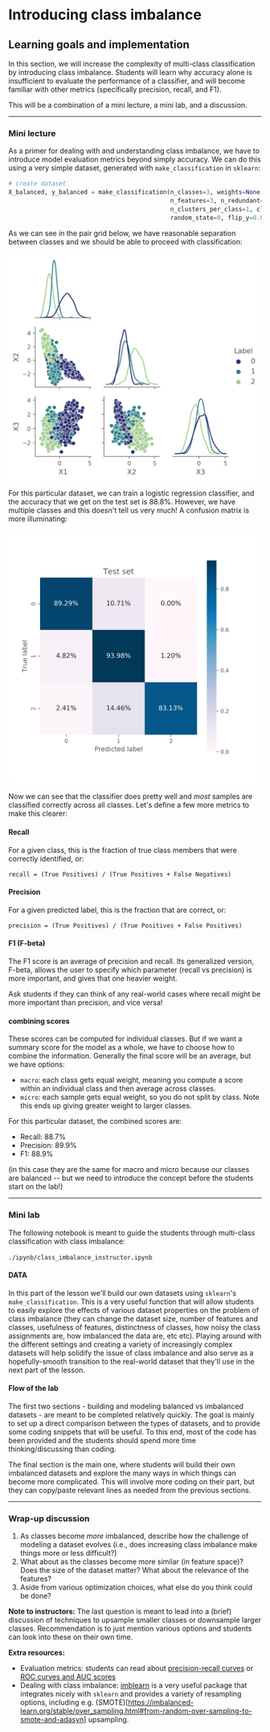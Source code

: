 # Introducing class imbalance

## Learning goals and implementation
In this section, we will increase the complexity of multi-class classification by introducing class imbalance. 
Students will learn why accuracy alone is insufficient to evaluate the performance of a classifier, and will become familiar with
other metrics (specifically precision, recall, and F1). 

This will be a combination of a mini lecture, a mini lab, and a discussion.

---

### Mini lecture

As a primer for dealing with and understanding class imbalance, we have to introduce model evaluation metrics beyond simply accuracy. We can do this using a very simple dataset, generated with `make_classification` in `sklearn`:
```python
# create dataset
X_balanced, y_balanced = make_classification(n_classes=3, weights=None, n_samples=1000, 
                                             n_features=3, n_redundant=0, n_informative=3,
                                             n_clusters_per_class=1, class_sep=2, 
                                             random_state=0, flip_y=0.01, hypercube=False)
```

As we can see in the pair grid below, we have reasonable separation between classes and we should be able to proceed with classification:

![Class distribution](classes_pairgrid.png)

For this particular dataset, we can train a logistic regression classifier, and the accuracy that we get on the test set is 88.8%. However, we have multiple classes and this doesn't tell us very much! A confusion matrix is more illuminating:

![Confusion matrix](heatmap_test.png)

Now we can see that the classifier does pretty well and *most* samples are classified correctly across all classes. Let's define a few more metrics to make this clearer:

#### Recall
For a given class, this is the fraction of true class members that were correctly identified, or:
```
recall = (True Positives) / (True Positives + False Negatives)
```


#### Precision
For a given predicted label, this is the fraction that are correct, or:
```
precision = (True Positives) / (True Positives + False Positives)
```

#### F1 (F-beta)
The F1 score is an average of precision and recall. Its generalized version, F-beta, allows the user to specify which parameter (recall vs precision) is more important, and gives that one heavier weight.

Ask students if they can think of any real-world cases where recall might be more important than precision, and vice versa!

#### combining scores
These scores can be computed for individual classes. But if we want a summary score for the model as a whole, we have to choose how to combine the information. Generally the final score will be an average, but we have options:
* `macro`: each class gets equal weight, meaning you compute a score within an individual class and then average across classes.
* `micro`: each sample gets equal weight, so you do not split by class. Note this ends up giving greater weight to larger classes.

For this particular dataset, the combined scores are:
* Recall: 88.7%
* Precision: 89.9%
* F1: 88.9%

(in this case they are the same for macro and micro because our classes are balanced -- but we need to introduce the concept before the students start on the lab!)

---

### Mini lab

The following notebook is meant to guide the students through multi-class classification with class imbalance:

`./ipynb/class_imbalance_instructor.ipynb`

#### DATA
In this part of the lesson we'll build our own datasets using `sklearn`'s `make_classification`. This is a very useful function that will allow students
to easily explore the effects of various dataset properties on the problem of class imbalance (they can change the dataset size, number of features and classes, 
usefulness of features, distinctness of classes, how noisy the class assignments are, how imbalanced the data are, etc etc). Playing around with the different
settings and creating a variety of increasingly complex datasets will help solidify the issue of class imbalance and also serve as a hopefully-smooth transition 
to the real-world dataset that they'll use in the next part of the lesson.

#### Flow of the lab
The first two sections - building and modeling balanced vs imbalanced datasets - are meant to be completed relatively quickly. The goal is mainly to set up a direct comparison between the types of datasets, and to provide some coding snippets that will be useful. To this end, most of the code has been provided and the students should spend more time thinking/discussing than coding.

The final section is the main one, where students will build their own imbalanced datasets and explore the many ways in which things can become more complicated. This will involve more coding on their part, but they can copy/paste relevant lines as needed from the previous sections.

---

### Wrap-up discussion
1. As classes become *more* imbalanced, describe how the challenge of modeling a dataset evolves 
(i.e., does increasing class imbalance make things more or less difficult?)
2. What about as the classes become more similar (in feature space)? Does the size of the dataset matter? What about the relevance of the features?
3. Aside from various optimization choices, what else do you think could be done? 

**Note to instructors:** The last question is meant to lead into a (brief) discussion of techniques to upsample smaller classes or downsample larger classes. Recommendation is to just mention various options and students can look into these on their own time.

**Extra resources:**  
* Evaluation metrics: students can read about [precision-recall curves](https://scikit-learn.org/stable/modules/generated/sklearn.metrics.precision_recall_curve.html) or [ROC curves and AUC scores](https://scikit-learn.org/stable/modules/generated/sklearn.metrics.roc_curve.html)
* Dealing with class imbalance: [imblearn](https://imbalanced-learn.org/stable/) is a very useful package that integrates nicely with `sklearn` and provides a variety of resampling options, including e.g. (SMOTE)[https://imbalanced-learn.org/stable/over_sampling.html#from-random-over-sampling-to-smote-and-adasyn] upsampling.
